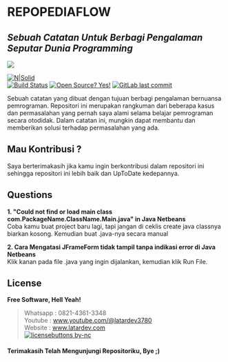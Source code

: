 # REPOPEDIAFLOW
## _Sebuah Catatan Untuk Berbagi Pengalaman Seputar Dunia Programming_

<img src="https://1.bp.blogspot.com/-5mGU3A8rFA4/Y6hYgElNxhI/AAAAAAAAAMY/Jzm7s9sQcqUGyZxKcEALUqHnoqfTHxb1wCNcBGAsYHQ/s0/Twitter%2Bpost%2B-%2B1.png">

[![N|Solid](https://cldup.com/dTxpPi9lDf.thumb.png)](https://github.com/zainalproject)</br>
[![Build Status](https://travis-ci.org/joemccann/dillinger.svg?branch=master)](https://github.com/zainalproject/00-project-gui-uts5)
[![Open Source? Yes!](https://badgen.net/badge/Open%20Source%20%3F/Yes%21/blue?icon=github)](https://github.com/zainalproject/00-project-gui-uts5)
[![GitLab last commit](https://badgen.net/gitlab/last-commit/NickBusey/HomelabOS/)](https://github.com/zainalproject/00-project-gui-uts5/commits/main)

Sebuah catatan yang dibuat dengan tujuan berbagi pengalaman bernuansa pemrograman. Repositori ini merupakan rangkuman dari beberapa kasus dan permasalahan yang pernah saya alami selama belajar pemrograman secara otodidak. Dalam catatan ini, mungkin dapat membantu dan memberikan solusi terhadap permasalahan yang ada.

## Mau Kontribusi ?
Saya berterimakasih jika kamu ingin berkontribusi dalam repositori ini sehingga repositori ini lebih baik dan UpToDate kedepannya.

## Questions

**1. "Could not find or load main class com.PackageName.ClassName.Main.java" in Java Netbeans**</br> 
Coba kamu buat project baru lagi, tapi jangan di ceklis create java classnya biarkan kosong. Kemudian buat .java-nya secara manual</br>

**2. Cara Mengatasi JFrameForm tidak tampil tanpa indikasi error di Java Netbeans**</br> 
Klik kanan pada file .java yang ingin dijalankan, kemudian klik Run File.
                
## License

**Free Software, Hell Yeah!**
> Whatsapp : 0821-4361-3348</br>
> Youtube : www.youtube.com/@latardev3780</br>
> Website : www.latardev.com</br>
[![licensebuttons by-nc](https://licensebuttons.net/l/by-nc/3.0/88x31.png)](https://creativecommons.org/licenses/by-nc/4.0)

#### Terimakasih Telah Mengunjungi Repositoriku, Bye ;)
